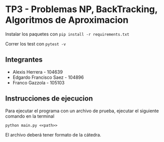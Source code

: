 # TP3 - Problemas NP, BackTracking, Algoritmos de Aproximacion 

Instalar los paquetes con ```pip install -r requirements.txt``` 

Correr los test con ```pytest -v``` 

## Integrantes

* Alexis Herrera - 104639
* Edgardo Francisco Saez - 104896
* Franco Gazzola - 105103

## Instrucciones de ejecucion
Para ejecutar el programa con un archivo de prueba, ejecutar el siguiente comando en la terminal

```python main.py <<path>>``` 

El archivo deberá tener formato de la cátedra.

